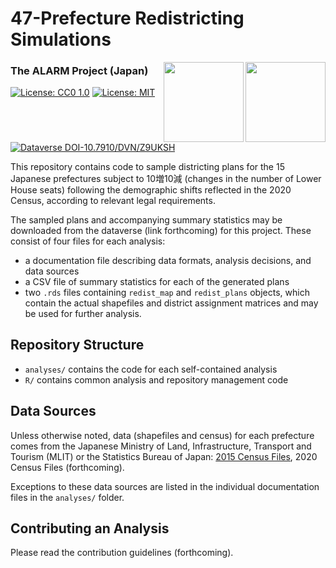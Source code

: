 # 47-Prefecture Redistricting Simulations

<img src="https://alarm-redist.github.io/assets/alarm_256_tr.png" align="right" height=128>
<img src="https://alarm-redist.github.io/assets/fifty_states_256_tr.png" align="right" height=128>

### The ALARM Project (Japan)

[![License: CC0 1.0](https://img.shields.io/badge/Data%20License-Public%20domain-lightgrey.svg)](https://creativecommons.org/publicdomain/zero/1.0/)
[![License: MIT](https://img.shields.io/badge/Software%20License-MIT-yellow.svg)](https://opensource.org/licenses/MIT)
[![Dataverse DOI-10.7910/DVN/Z9UKSH](<https://img.shields.io/badge/Dataverse DOI-10.7910/DVN/Z9UKSH-orange>)](https://doi.org/10.7910/DVN/Z9UKSH)

This repository contains code to sample districting plans for the 15 Japanese prefectures subject to 10増10減 (changes in the number of Lower House seats) following the demographic shifts reflected in the 2020 Census, according to relevant legal requirements.

The sampled plans and accompanying summary statistics may be downloaded from
the dataverse (link forthcoming)
for this project. These consist of four files for each analysis:
- a documentation file describing data formats, analysis decisions, and data sources
- a CSV file of summary statistics for each of the generated plans
- two `.rds` files containing `redist_map` and `redist_plans` objects, which
contain the actual shapefiles and district assignment matrices and may be used
for further analysis.

## Repository Structure

- `analyses/` contains the code for each self-contained analysis
- `R/` contains common analysis and repository management code

## Data Sources

Unless otherwise noted, data (shapefiles and census) for each prefecture comes from the Japanese Ministry of Land, Infrastructure, Transport and Tourism (MLIT) or the Statistics Bureau of Japan:
[2015 Census Files](https://github.com/reiy24/jcdf_data/releases/tag/06232021), 2020 Census Files (forthcoming).

Exceptions to these data sources are listed in the individual documentation files 
in the `analyses/` folder.

## Contributing an Analysis
Please read the contribution guidelines (forthcoming).
